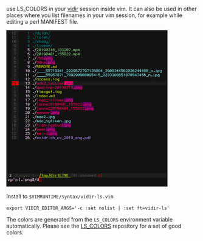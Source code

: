 use LS\_COLORS in your [vidir](https://github.com/trapd00r/vidir)
session inside vim. It can also be used in other places where you list
filenames in your vim session, for example while editing a perl
MANIFEST file.


![img](/extra/vidir-ls.png)

Install to ``$VIMRUNTIME/syntax/vidir-ls.vim``

    export VIDIR_EDITOR_ARGS='-c :set nolist | :set ft=vidir-ls'


The colors are generated from the ``LS_COLORS`` environment variable
automatically. Please see the [LS\_COLORS][1] repository for a set of good
colors.

[0]: https://github.com/trapd00r/vidir
[1]: https://github.com/trapd00r/LS_COLORS
